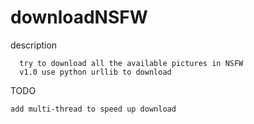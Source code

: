 # downloadNSFW

description

      try to download all the available pictures in NSFW
      v1.0 use python urllib to download

TODO 

    add multi-thread to speed up download
